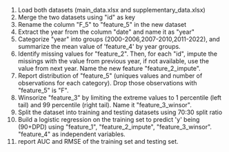 1. Load both datasets (main_data.xlsx and supplementary_data.xlsx)
2. Merge the two datasets using "id" as key
3. Rename the column "F_5" to "feature_5" in the new dataset
4. Extract the year from the column "date" and name it as "year"
5. Categorize "year" into groups (2000-2006,2007-2010,2011-2022), and summarize the mean value of 'feature_4' by year groups.
6. Identify missing values for "feature_2". Then, for each "id", impute the missings with the value from previous year, if not available, use the value from next year. Name the new feature "feature_2_impute". 
7. Report distribution of "feature_5" (uniques values and number of observations for each category). Drop those observations with "feature_5" is "F".
8. Winsorize "feature_3" by limiting the extreme values to 1 percentile (left tail) and 99 percentile (right tail). Name it "feature_3_winsor". 
9. Split the dataset into training and testing datasets using 70:30 split ratio
10. Build a logistic regression on the training set to predict 'y' being (90+DPD) using "feature_1", "feature_2_impute", "feature_3_winsor". "feature_4" as independent variables.
11. report AUC and RMSE of the training set and testing set.

